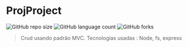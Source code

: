 # ProjProject

![GitHub repo size](https://img.shields.io/github/repo-size/LucasRossatto/projproduct?style=for-the-badge)
![GitHub language count](https://img.shields.io/github/languages/count/LucasRossatto/projproduct?style=for-the-badge)
![GitHub forks](https://img.shields.io/github/forks/LucasRossatto/projproduct?style=for-the-badge)


> Crud usando padrão MVC.
> Tecnologias usadas : Node, fs, express
